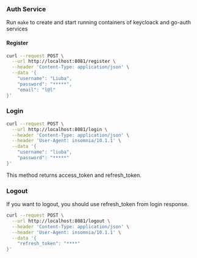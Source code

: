 ### Auth Service

Run `make` to create and start running containers of keycloack and go-auth services

#### Register

```bash
curl --request POST \
  --url http://localhost:8081/register \
  --header 'Content-Type: application/json' \
  --data '{
	"username": "Liuba",
	"password": "*****",
	"email": "l@l"
}'
```

### Login
```bash
curl --request POST \
  --url http://localhost:8081/login \
  --header 'Content-Type: application/json' \
  --header 'User-Agent: insomnia/10.1.1' \
  --data '{
	"username": "liuba",
	"password": "*****"
}'
```

This method returns access_token and refresh_token.

### Logout
If you want to logout, you should use refresh_token from login response.

```bash
curl --request POST \
  --url http://localhost:8081/logout \
  --header 'Content-Type: application/json' \
  --header 'User-Agent: insomnia/10.1.1' \
  --data '{
	"refresh_token": "****"
}'
```
